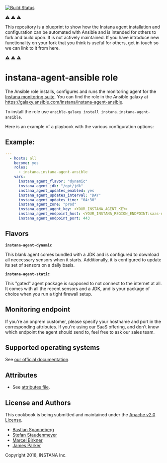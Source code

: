[![Build Status](https://travis-ci.org/instana/instana-agent-ansible.svg?branch=master)](https://travis-ci.org/instana/instana-agent-ansible)

:warning: :warning: :warning:

This repository is a blueprint to show how the Instana agent installation and configuration can be automated with Ansible and is intended for others to fork and build upon. It is not actively maintained. 
If you have introduce new functionality on your fork that you think is useful for others, get in touch so we can link to it from here.

:warning: :warning: :warning:

# instana-agent-ansible role

The Ansible role installs, configures and runs the monitoring agent for the [Instana monitoring suite](https://www.instana.com). You can find the role in the Ansible galaxy at https://galaxy.ansible.com/instana/instana-agent-ansible.

To install the role use `ansible-galaxy install instana.instana-agent-ansible`.

Here is an example of a playbook with the various configuration options:

## Example:

```yaml
---
  - hosts: all
    become: yes
    roles:
      - instana.instana-agent-ansible
    vars:
      instana_agent_flavor: "dynamic"
      instana_agent_jdk: "/opt/jdk"
      instana_agent_updates_enabled: yes
      instana_agent_updates_interval: "DAY"
      instana_agent_updates_time: "04:30"
      instana_agent_zone: "prod"
      instana_agent_agent_key: <YOUR_INSTANA_AGENT_KEY>
      instana_agent_endpoint_host: <YOUR_INSTANA_REGION_ENDPOINT:saas-us-west-2.instana.io>
      instana_agent_endpoint_port: 443
```

## Flavors

**`instana-agent-dynamic`**

This blank agent comes bundled with a JDK and is configured to download all neccessary sensors when it starts. Additionally, it is configured to update its set of sensors on a daily basis.

**`instana-agent-static`**

This "gated" agent package is supposed to not connect to the internet at all. It comes with all the recent sensors and a JDK, and is your package of choice when you run a tight firewall setup.

## Monitoring endpoint

If you're an onprem customer, please specify your hostname and port in the corresponding attributes. If you're using our SaaS offering, and don't know which endpoint the agent should send to, feel free to ask our sales team.

## Supported operating systems

See [our official documentation](https://docs.instana.io/quick_start/agent_setup/).

## Attributes

* See [attributes file](https://github.com/instana/ansible-role/blob/master/attributes/default.rb).

## License and Authors

This cookbook is being submitted and maintained under the [Apache v2.0 License](https://github.com/instana/ansible-role/blob/master/LICENSE).

* [Bastian Spanneberg](https://github.com/spanneberg)
* [Stefan Staudenmeyer](https://github.com/doerteDev)
* [Marcel Birkner](https://github.com/marcelbirkner)
* [James Parker](https://github.com/jmsprkr)

Copyright 2018, INSTANA Inc.

